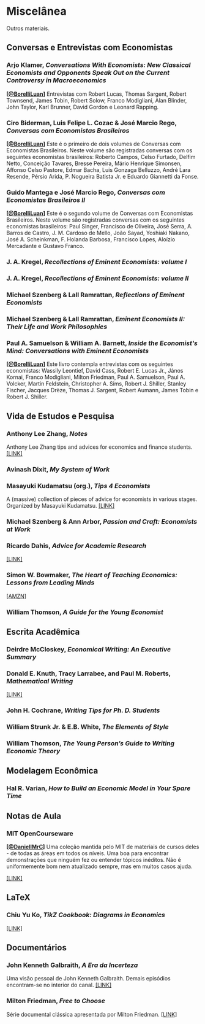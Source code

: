 # Miscelânea

Outros materiais.



## Conversas e Entrevistas com Economistas

### Arjo Klamer, *Conversations With Economists: New Classical Economists and Opponents Speak Out on the Current Controversy in Macroeconomics*
**[[@BorelliLuan](https://twitter.com/BorelliLuan)]** Entrevistas com Robert Lucas, Thomas Sargent, Robert Townsend, James Tobin, Robert Solow, Franco Modigliani, Alan Blinder, John Taylor, Karl Brunner, David Gordon e Leonard Rapping.

### Ciro Biderman, Luis Felipe L. Cozac & José Marcio Rego, *Conversas com Economistas Brasileiros*
**[[@BorelliLuan](https://twitter.com/BorelliLuan)]** Este é o primeiro de dois volumes de Conversas com Economistas Brasileiros. Neste volume são registradas conversas com os seguintes economistas brasileiros: Roberto Campos, Celso Furtado, Delfim Netto, Conceição Tavares, Bresse Pereira, Mário Henrique Simonsen, Affonso Celso Pastore, Edmar Bacha, Luis Gonzaga Belluzzo, André Lara Resende, Pérsio Arida, P. Nogueira Batista Jr. e Eduardo Giannetti da Fonse.

### Guido Mantega e José Marcio Rego, *Conversas com Economistas Brasileiros II*
**[[@BorelliLuan](https://twitter.com/BorelliLuan)]** Este é o segundo volume de Conversas com Economistas Brasileiros. Neste volume são registradas conversas com os seguintes economistas brasileiros: Paul Singer, Francisco de Oliveira, José Serra, A. Barros de Castro, J. M. Cardoso de Mello, João Sayad, Yoshiaki Nakano, José A. Scheinkman, F. Holanda Barbosa, Francisco Lopes, Aloízio Mercadante e Gustavo Franco.

### J. A. Kregel, *Recollections of Eminent Economists: volume I*
### J. A. Kregel, *Recollections of Eminent Economists: volume II*

### Michael Szenberg & Lall Ramrattan, *Reflections of Eminent Economists*
### Michael Szenberg & Lall Ramrattan, *Eminent Economists II: Their Life and Work Philosophies*

### Paul A. Samuelson & William A. Barnett, *Inside the Economist's Mind: Conversations with Eminent Economists*
**[[@BorelliLuan](https://twitter.com/BorelliLuan)]** Este livro contempla entrevistas com os seguintes economistas: Wassily Leontief, David Cass, Robert E. Lucas Jr., János Kornai, Franco Modigliani, Milton Friedman, Paul A. Samuelson, Paul A. Volcker, Martin Feldstein, Christopher A. Sims, Robert J. Shiller, Stanley Fischer, Jacques Drèze, Thomas J. Sargent, Robert Aumann, James Tobin e Robert J. Shiller.


## Vida de Estudos e Pesquisa

### Anthony Lee Zhang, *Notes*
Anthony Lee Zhang tips and advices for economics and finance students. [[LINK]](https://anthonyleezhang.github.io/other.html)

### Avinash Dixit, *My System of Work*

### Masayuki Kudamatsu (org.), *Tips 4 Economists*
A (massive) collection of pieces of advice for economists in various stages. Organized by Masayuki Kudamatsu. [[LINK]](https://sites.google.com/site/mkudamatsu/tips4economists)

### Michael Szenberg & Ann Arbor, *Passion and Craft: Economists at Work*

### Ricardo Dahis, *Advice for Academic Research*
[[LINK]](http://www.ricardodahis.com/files/papers/Dahis_Advice_Research.pdf)

### Simon W. Bowmaker, *The Heart of Teaching Economics: Lessons from Leading Minds*
[[AMZN]](https://www.amazon.com.br/Heart-Teaching-Economics-Lessons-Leading/dp/1848447906)

### William Thomson, *A Guide for the Young Economist*

## Escrita Acadêmica

### Deirdre McCloskey, *Economical Writing: An Executive Summary*

### Donald E. Knuth, Tracy Larrabee, and Paul M. Roberts, *Mathematical Writing*
[[LINK]](https://jmlr.csail.mit.edu/reviewing-papers/knuth_mathematical_writing.pdf)

### John H. Cochrane, *Writing Tips for Ph. D. Students*

### William Strunk Jr. & E.B. White, *The Elements of Style*

### William Thomson, *The Young Person’s Guide to Writing Economic Theory*

## Modelagem Econômica

### Hal R. Varian, *How to Build an Economic Model in Your Spare Time*

## Notas de Aula

### MIT OpenCourseware

**[[@DaniellMrC](https://twitter.com/DaniellMrC)]** Uma coleção mantida pelo MIT de materiais de cursos deles - de todas as áreas em todos os níveis. Uma boa para encontrar demonstrações que ninguém fez ou entender tópicos inéditos. Não é uniformemente bom nem atualizado sempre, mas em muitos casos ajuda. 

[[LINK]](https://ocw.mit.edu/)

## LaTeX

### Chiu Yu Ko, *TikZ Cookbook: Diagrams in Economics*
[[LINK]](https://sites.google.com/site/kochiuyu/Tikz)

## Documentários

### John Kenneth Galbraith, *A Era da Incerteza*
Uma visão pessoal de John Kenneth Galbraith. Demais episódios encontram-se no interior do canal. [[LINK]](https://www.youtube.com/watch?v=6Ou4nN3LiIQ)

### Milton Friedman, *Free to Choose*
Série documental clássica apresentada por Milton Friedman. [[LINK]](https://www.youtube.com/watch?v=dngqR9gcDDw&list=PLt27lKoC5LS4wbD28Jkv95UUm9H7wbVO4)
